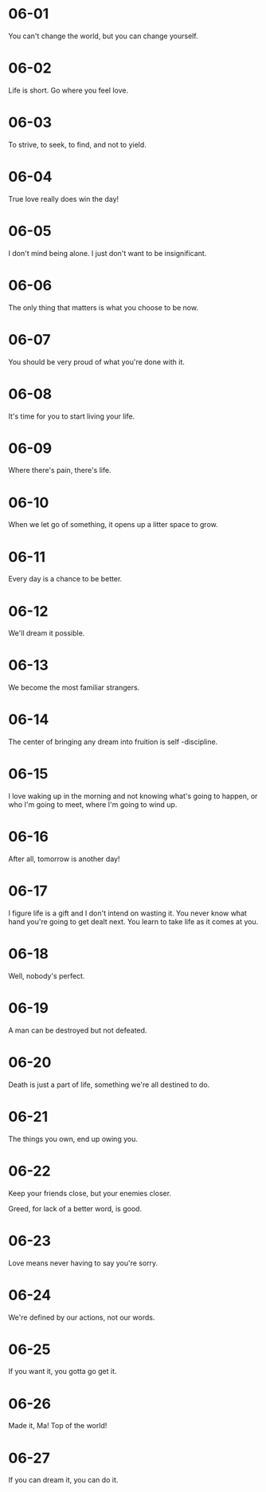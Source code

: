 # 06-01

You can't change the world, but you can change yourself.

# 06-02

Life is short. Go where you feel love.

# 06-03

To strive, to seek, to find, and not to yield.

# 06-04

True love really does win the day!

# 06-05

I don't mind being alone. I just don't want to be insignificant.

# 06-06

The only thing that matters is what you choose to be now.

# 06-07

You should be very proud of what you're done with it.

# 06-08

It's time for you to start living your life.

# 06-09

Where there's pain, there's life.

# 06-10

When we let go of something, it opens up a litter space to grow.

# 06-11

Every day is a chance to be better.

# 06-12

We'll dream it possible.

# 06-13

We become the most familiar strangers.

# 06-14

The center of bringing any dream into fruition is self -discipline.

# 06-15

I love waking up in the morning and not knowing what's going to happen, or who I'm going to meet,  where I'm going to wind up.

# 06-16

After all, tomorrow is another day!

# 06-17

I figure life is a gift and I don't intend on wasting it. You never know what hand you're going to get dealt next. You learn to take life as it comes at you.

# 06-18

Well, nobody's perfect.

# 06-19

A man can be destroyed but not defeated.

# 06-20

Death is just a part of life, something we're all destined to do.

# 06-21

The things you own, end up owing you.

# 06-22

Keep your friends close, but your enemies closer.

Greed, for lack of a better word, is good.

# 06-23

Love means never having to say you're sorry.

# 06-24

We're defined by our actions, not our words.

# 06-25

If you want it, you gotta go get it.

# 06-26

Made it, Ma! Top of the world!

# 06-27

If you can dream it, you can do it.